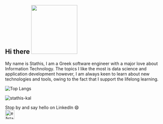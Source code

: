 ## Hi there <img src="https://i.imgur.com/t4kVPhB.gif" width="150" height="160" />

My name is Stathis, I am a Greek software engineer with a major love about Information Technology. 
The topics I like the most is data science and application development however, I am always keen to learn about new technologies and tools, owing to the fact that I support the lifelong learning. 

![Top Langs](https://github-readme-stats.vercel.app/api/top-langs/?username=stathis-kal&layout=compact)
<p align="left"> <img src="https://komarev.com/ghpvc/?username=stathis-kal" alt="stathis-kal" /> </p>
<p>Stop by and say hello on LinkedIn 😄 <br>
<a href="https://linkedin.com/in/efstathios-kaloutsidis" target="_blank"><img align="center" src="https://cdn.jsdelivr.net/npm/simple-icons@3.0.1/icons/linkedin.svg" alt="efstathios-kaloutsidis" height="30" width="30" /></a>
</p>
